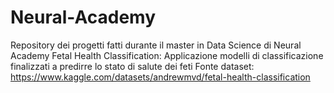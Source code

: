 # Neural-Academy
Repository dei progetti fatti durante il master in Data Science di Neural Academy
Fetal Health Classification: Applicazione modelli di classificazione finalizzati a predirre lo stato di salute dei feti
Fonte dataset: https://www.kaggle.com/datasets/andrewmvd/fetal-health-classification
